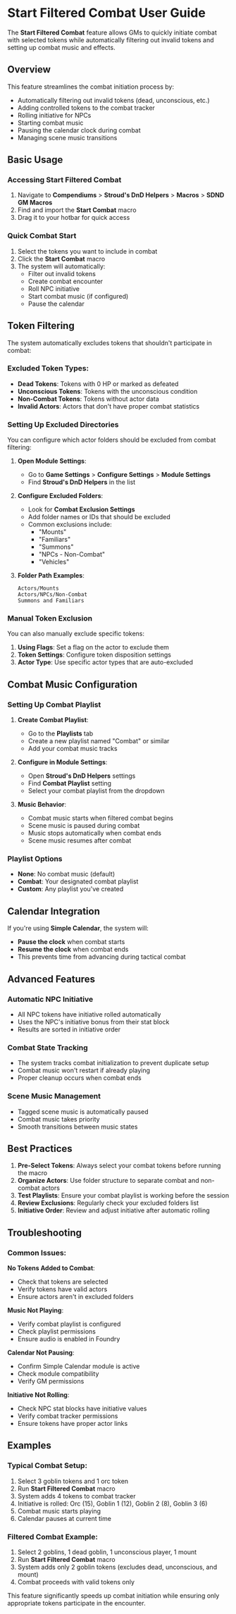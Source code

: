 # Start Filtered Combat User Guide

The **Start Filtered Combat** feature allows GMs to quickly initiate combat with selected tokens while automatically filtering out invalid tokens and setting up combat music and effects.

## Overview

This feature streamlines the combat initiation process by:
- Automatically filtering out invalid tokens (dead, unconscious, etc.)
- Adding controlled tokens to the combat tracker
- Rolling initiative for NPCs
- Starting combat music
- Pausing the calendar clock during combat
- Managing scene music transitions

## Basic Usage

### Accessing Start Filtered Combat
1. Navigate to **Compendiums** > **Stroud's DnD Helpers** > **Macros** > **SDND GM Macros**
2. Find and import the **Start Combat** macro
3. Drag it to your hotbar for quick access

### Quick Combat Start
1. Select the tokens you want to include in combat
2. Click the **Start Combat** macro
3. The system will automatically:
   - Filter out invalid tokens
   - Create combat encounter
   - Roll NPC initiative
   - Start combat music (if configured)
   - Pause the calendar

## Token Filtering

The system automatically excludes tokens that shouldn't participate in combat:

### Excluded Token Types:
- **Dead Tokens**: Tokens with 0 HP or marked as defeated
- **Unconscious Tokens**: Tokens with the unconscious condition
- **Non-Combat Tokens**: Tokens without actor data
- **Invalid Actors**: Actors that don't have proper combat statistics

### Setting Up Excluded Directories
You can configure which actor folders should be excluded from combat filtering:

1. **Open Module Settings**:
   - Go to **Game Settings** > **Configure Settings** > **Module Settings**
   - Find **Stroud's DnD Helpers** in the list

2. **Configure Excluded Folders**:
   - Look for **Combat Exclusion Settings**
   - Add folder names or IDs that should be excluded
   - Common exclusions include:
     - "Mounts"
     - "Familiars" 
     - "Summons"
     - "NPCs - Non-Combat"
     - "Vehicles"

3. **Folder Path Examples**:
   ```
   Actors/Mounts
   Actors/NPCs/Non-Combat
   Summons and Familiars
   ```

### Manual Token Exclusion
You can also manually exclude specific tokens:

1. **Using Flags**: Set a flag on the actor to exclude them
2. **Token Settings**: Configure token disposition settings
3. **Actor Type**: Use specific actor types that are auto-excluded

## Combat Music Configuration

### Setting Up Combat Playlist
1. **Create Combat Playlist**:
   - Go to the **Playlists** tab
   - Create a new playlist named "Combat" or similar
   - Add your combat music tracks

2. **Configure in Module Settings**:
   - Open **Stroud's DnD Helpers** settings
   - Find **Combat Playlist** setting
   - Select your combat playlist from the dropdown

3. **Music Behavior**:
   - Combat music starts when filtered combat begins
   - Scene music is paused during combat
   - Music stops automatically when combat ends
   - Scene music resumes after combat

### Playlist Options
- **None**: No combat music (default)
- **Combat**: Your designated combat playlist
- **Custom**: Any playlist you've created

## Calendar Integration

If you're using **Simple Calendar**, the system will:
- **Pause the clock** when combat starts
- **Resume the clock** when combat ends
- This prevents time from advancing during tactical combat

## Advanced Features

### Automatic NPC Initiative
- All NPC tokens have initiative rolled automatically
- Uses the NPC's initiative bonus from their stat block
- Results are sorted in initiative order

### Combat State Tracking
- The system tracks combat initialization to prevent duplicate setup
- Combat music won't restart if already playing
- Proper cleanup occurs when combat ends

### Scene Music Management
- Tagged scene music is automatically paused
- Combat music takes priority
- Smooth transitions between music states

## Best Practices

1. **Pre-Select Tokens**: Always select your combat tokens before running the macro
2. **Organize Actors**: Use folder structure to separate combat and non-combat actors
3. **Test Playlists**: Ensure your combat playlist is working before the session
4. **Review Exclusions**: Regularly check your excluded folders list
5. **Initiative Order**: Review and adjust initiative after automatic rolling

## Troubleshooting

### Common Issues:

**No Tokens Added to Combat**:
- Check that tokens are selected
- Verify tokens have valid actors
- Ensure actors aren't in excluded folders

**Music Not Playing**:
- Verify combat playlist is configured
- Check playlist permissions
- Ensure audio is enabled in Foundry

**Calendar Not Pausing**:
- Confirm Simple Calendar module is active
- Check module compatibility
- Verify GM permissions

**Initiative Not Rolling**:
- Check NPC stat blocks have initiative values
- Verify combat tracker permissions
- Ensure tokens have proper actor links

## Examples

### Typical Combat Setup:
1. Select 3 goblin tokens and 1 orc token
2. Run **Start Filtered Combat** macro
3. System adds 4 tokens to combat tracker
4. Initiative is rolled: Orc (15), Goblin 1 (12), Goblin 2 (8), Goblin 3 (6)
5. Combat music starts playing
6. Calendar pauses at current time

### Filtered Combat Example:
1. Select 2 goblins, 1 dead goblin, 1 unconscious player, 1 mount
2. Run **Start Filtered Combat** macro
3. System adds only 2 goblin tokens (excludes dead, unconscious, and mount)
4. Combat proceeds with valid tokens only

This feature significantly speeds up combat initiation while ensuring only appropriate tokens participate in the encounter.
